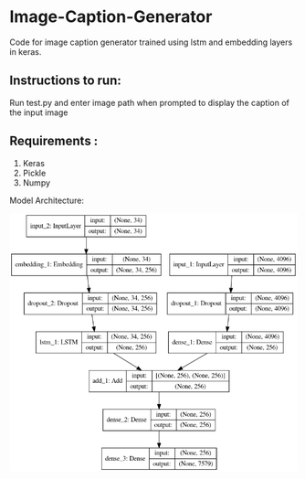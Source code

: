 # Image-Caption-Generator

Code for image caption generator trained using lstm and embedding layers in keras.  
## Instructions to run:  
  Run test.py and enter image path when prompted to display the caption of the input image  

## Requirements :  
1. Keras  
2. Pickle  
3. Numpy  

Model Architecture:

![alt text](https://raw.githubusercontent.com/ChetanMadan/Image-Caption-Generator/master/model.png)
